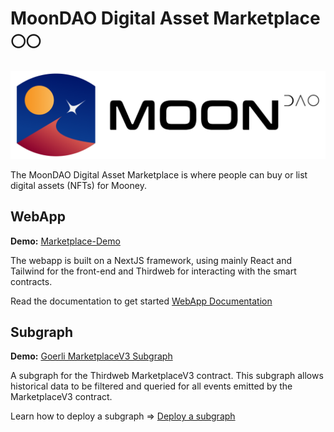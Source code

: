 # MoonDAO Digital Asset Marketplace 🌕🌕

[![](/webapp/public/Original_Black.png)](https://moondao-marketplace-test.netlify.app/)

The MoonDAO Digital Asset Marketplace is where people can buy or list digital assets (NFTs) for Mooney.


## WebApp
**Demo:** [Marketplace-Demo](https://moondao-marketplace-test.netlify.app/)

The webapp is built on a NextJS framework, using mainly React and Tailwind for the front-end and Thirdweb for interacting with the smart contracts. 

Read the documentation to get started [WebApp Documentation]('/webapp/README.md')

## Subgraph
**Demo:** [Goerli MarketplaceV3 Subgraph](https://api.studio.thegraph.com/query/38443/moondao-marketplace-test/version/latest)

A subgraph for the Thirdweb MarketplaceV3 contract.
This subgraph allows historical data to be filtered and queried for all events emitted by the MarketplaceV3 contract.

Learn how to deploy a subgraph => [Deploy a subgraph](https://thegraph.com/docs/en/deploying/deploying-a-subgraph-to-studio/)
